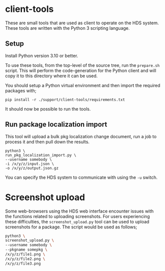 # client-tools

These are small tools that are used as client to operate on the HDS system. These tools are written with the Python 3 scripting language.

## Setup

Install Python version 3.10 or better.

To use these tools, from the top-level of the source tree, run the `prepare.sh` script. This will perform the code-generation for the Python client and will copy it to this directory where it can be used.

You should setup a Python virtual environment and then import the required packages with;

```
pip install -r ./support/client-tools/requirements.txt
```

It should now be possible to run the tools.

## Run package localization import

This tool will upload a bulk pkg localization change document, run a job to process it and then pull down the results.

```
python3 \
run_pkg_localization_import.py \
--username somebody \
-i /x/y/z/input.json \
-o /x/y/z/output.json.gz
```

You can specify the HDS system to communicate with using the `-u` switch.

# Screenshot upload

Some web-browsers using the HDS web interface encounter issues with the functions related to uploading screenshots. For users experiencing these difficulties, the `screenshot_upload.py` tool can be used to upload screenshots for a package. The script would be used as follows;

```bash
python3 \
screenshot_upload.py \
--username somebody \
--pkgname somepkg \
/x/y/z/file1.png \
/x/y/z/file2.png \
/x/y/z/file3.png
```